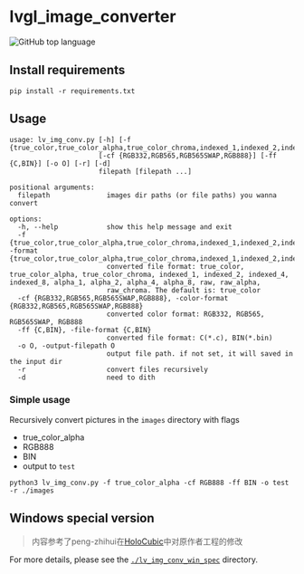 # lvgl_image_converter

![GitHub top language](https://img.shields.io/github/languages/top/W-Mai/lvgl_image_converter?style=for-the-badge)

## Install requirements

```
pip install -r requirements.txt
```

## Usage

```shell
usage: lv_img_conv.py [-h] [-f {true_color,true_color_alpha,true_color_chroma,indexed_1,indexed_2,indexed_4,indexed_8,alpha_1,alpha_2,alpha_4,alpha_8,raw,raw_alpha,raw_chroma}]
                      [-cf {RGB332,RGB565,RGB565SWAP,RGB888}] [-ff {C,BIN}] [-o O] [-r] [-d]
                      filepath [filepath ...]

positional arguments:
  filepath              images dir paths (or file paths) you wanna convert

options:
  -h, --help            show this help message and exit
  -f {true_color,true_color_alpha,true_color_chroma,indexed_1,indexed_2,indexed_4,indexed_8,alpha_1,alpha_2,alpha_4,alpha_8,raw,raw_alpha,raw_chroma}, -format {true_color,true_color_alpha,true_color_chroma,indexed_1,indexed_2,indexed_4,indexed_8,alpha_1,alpha_2,alpha_4,alpha_8,raw,raw_alpha,raw_chroma}
                        converted file format: true_color, true_color_alpha, true_color_chroma, indexed_1, indexed_2, indexed_4, indexed_8, alpha_1, alpha_2, alpha_4, alpha_8, raw, raw_alpha,
                        raw_chroma. The default is: true_color
  -cf {RGB332,RGB565,RGB565SWAP,RGB888}, -color-format {RGB332,RGB565,RGB565SWAP,RGB888}
                        converted color format: RGB332, RGB565, RGB565SWAP, RGB888
  -ff {C,BIN}, -file-format {C,BIN}
                        converted file format: C(*.c), BIN(*.bin)
  -o O, -output-filepath O
                        output file path. if not set, it will saved in the input dir
  -r                    convert files recursively
  -d                    need to dith
```

### Simple usage

Recursively convert pictures in the `images` directory with flags

- true_color_alpha
- RGB888
- BIN
- output to `test`

```shell
python3 lv_img_conv.py -f true_color_alpha -cf RGB888 -ff BIN -o test -r ./images
```

## Windows special version

> 内容参考了peng-zhihui在[HoloCubic](https://github.com/peng-zhihui/HoloCubic)中对原作者工程的修改

For more details, please see the [`./lv_img_conv_win_spec`](./lv_img_conv_win_spec) directory. 
